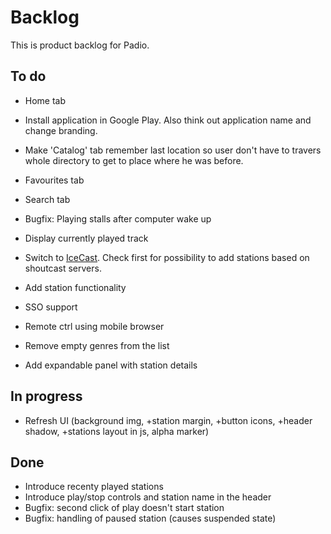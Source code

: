 Backlog
=======

This is product backlog for Padio.

To do
-----
* Home tab

* Install application in Google Play. Also think out application name and change branding.

* Make 'Catalog' tab remember last location so user don't have to travers
  whole directory to get to place where he was before.

* Favourites tab

* Search tab

* Bugfix: Playing stalls after computer wake up

* Display currently played track

* Switch to [IceCast](http://api.dir.xiph.org/experimental/full). Check first for possibility to add stations based on shoutcast servers.

* Add station functionality

* SSO support

* Remote ctrl using mobile browser

* Remove empty genres from the list

* Add expandable panel with station details

In progress
-----------
* Refresh UI (background img, +station margin, +button icons, +header shadow, +stations layout in js, alpha marker)


Done
----
* Introduce recenty played stations
* Introduce play/stop controls and station name in the header
* Bugfix: second click of play doesn't start station
* Bugfix: handling of paused station (causes suspended state)

